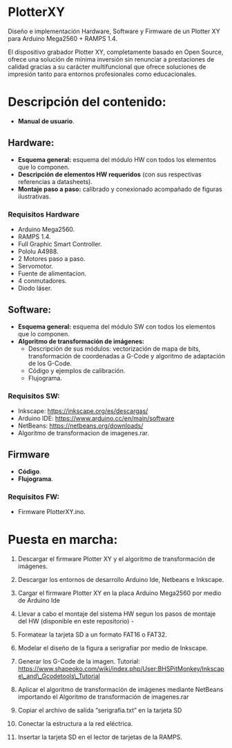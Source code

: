 # PlotterXY
Diseño e implementación Hardware, Software y Firmware de un Plotter XY para Arduino Mega2560 + RAMPS 1.4.

El dispositivo grabador Plotter XY, completamente basado en Open Source, ofrece una solución de mínima inversión sin renunciar a prestaciones de calidad gracias a su carácter multifuncional que ofrece soluciones de impresión tanto para entornos profesionales como educacionales.

# Descripción del contenido:

* **Manual de usuario**.

## Hardware:

* **Esquema general:** esquema del módulo HW con todos los elementos que lo componen.
* **Descripción de elementos HW requeridos** (con sus respectivas referencias a datasheets).
* **Montaje paso a paso:** calibrado y conexionado acompañado de figuras ilustrativas.

 ### Requisitos Hardware
 - Arduino Mega2560.
 - RAMPS 1.4.
 - Full Graphic Smart Controller.
 - Pololu A4988.
 - 2 Motores paso a paso.
 - Servomotor.
 - Fuente de alimentacion.
 - 4 conmutadores.
 - Diodo láser.
 
## Software:
* **Esquema general:** esquema del módulo SW con todos los elementos que lo componen.
* **Algoritmo de transformación de imágenes:** 
    + Descripción de sus módulos: vectorización de mapa de bits, transformación de coordenadas a G-Code y algoritmo de adaptación de los G-Code.
    + Código y ejemplos de calibración.
    + Flujograma.
    
 ### Requisitos SW:
 - Inkscape: https://inkscape.org/es/descargas/
 - Arduino IDE: https://www.arduino.cc/en/main/software
 - NetBeans: https://netbeans.org/downloads/
 - Algoritmo de transformacion de imagenes.rar.
 
## Firmware

* **Código**.
* **Flujograma**.

### Requisitos FW:
 
 - Firmware PlotterXY.ino.
 
 
# Puesta en marcha:

1. Descargar el firmware Plotter XY y el algoritmo de transformación de imágenes.
     
2. Descargar los entornos de desarrollo Arduino Ide, Netbeans e Inkscape.

3. Cargar el firmware Plotter XY en la placa Arduino Mega2560 por medio de Arduino Ide

4. Llevar a cabo el montaje del sistema HW segun los pasos de montaje del HW (disponible en este repositorio)
           -
5. Formatear la tarjeta SD a un formato FAT16 o FAT32.

6. Modelar el diseño de la figura a serigrafiar por medio de Inkscape.

7. Generar los G-Code de la imagen. Tutorial: https://www.shapeoko.com/wiki/index.php/User:BHSPitMonkey/Inkscape\_and\_Gcodetools\_Tutorial

8. Aplicar el algoritmo de transformación de imágenes mediante NetBeans importando el Algoritmo de transformación de imagenes.rar

9. Copiar el archivo de salida “serigrafia.txt” en la tarjeta SD

10. Conectar la estructura a la red eléctrica.

11. Insertar la tarjeta SD en el lector de tarjetas de la RAMPS.
